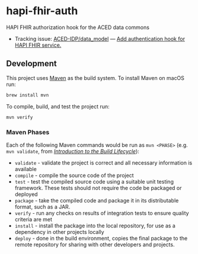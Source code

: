 # hapi-fhir-auth
HAPI FHIR authorization hook for the ACED data commons

- Tracking issue: [ACED-IDP/data_model](https://github.com/ACED-IDP/data_model) — [Add authentication hook for HAPI FHIR service.](https://github.com/ACED-IDP/data_model/issues/34)


## Development

This project uses [Maven](https://maven.apache.org/) as the build system. To install Maven on macOS run:

```sh
brew install mvn
```

To compile, build, and test the project run:

```
mvn verify
```

### Maven Phases

Each of the following Maven commands would be run as `mvn <PHASE>` (e.g. `mvn validate`, from *[Introduction to the Build Lifecycle](https://maven.apache.org/guides/introduction/introduction-to-the-lifecycle.html)*):

- `validate` - validate the project is correct and all necessary information is available
- `compile` - compile the source code of the project
- `test` - test the compiled source code using a suitable unit testing framework. These tests should not require the code be packaged or deployed
- `package` - take the compiled code and package it in its distributable format, such as a JAR.
- `verify` - run any checks on results of integration tests to ensure quality criteria are met
- `install` - install the package into the local repository, for use as a dependency in other projects locally
- `deploy` - done in the build environment, copies the final package to the remote repository for sharing with other developers and projects.
